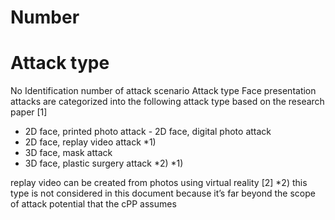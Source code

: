 Number
=======

Attack type
===========
No Identification number of attack scenario Attack type Face presentation attacks are categorized into the following attack type based on the research paper [1] 
- 2D face, printed photo attack - 2D face, digital photo attack 
- 2D face, replay video attack *1) 
- 3D face, mask attack 
- 3D face, plastic surgery attack *2) *1) 

replay video can be created from photos using virtual reality [2] *2) this type is not considered in this document because it’s far beyond the scope of attack potential that the cPP assumes 

